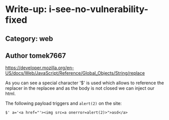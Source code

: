 # Write-up: i-see-no-vulnerability-fixed

## Category: web

## Author tomek7667

https://developer.mozilla.org/en-US/docs/Web/JavaScript/Reference/Global_Objects/String/replace

As you can see a special character '$' is used which allows to reference the replacer in the replacee and as the body is not closed we can inject our html.

The following payload triggers and `alert(2)` on the site:

```
$' a='<a href="'><img src=a onerror=alert(2)>">asd</a>
```
